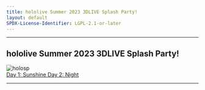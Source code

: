 ```yaml
---
title: hololive Summer 2023 3DLIVE Splash Party!
layout: default
SPDX-License-Identifier: LGPL-2.1-or-later
---
```


---

## hololive Summer 2023 3DLIVE Splash Party!

<div class="container">
  <img class="lazyload" data-src="/assets/images/holosp.jpg" alt="holosp"/>
</div>
<a href="../holospsunshine/" class="button" role="button">
  Day 1: Sunshine
</a>
<a href="../holospnight/" class="button" role="button">
  Day 2: Night
</a>

---